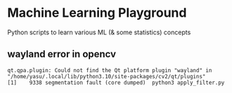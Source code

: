 # Machine Learning Playground
Python scripts to learn various ML (& some statistics) concepts

## wayland error in opencv
```
qt.qpa.plugin: Could not find the Qt platform plugin "wayland" in "/home/yasu/.local/lib/python3.10/site-packages/cv2/qt/plugins"
[1]    9338 segmentation fault (core dumped)  python3 apply_filter.py
```
